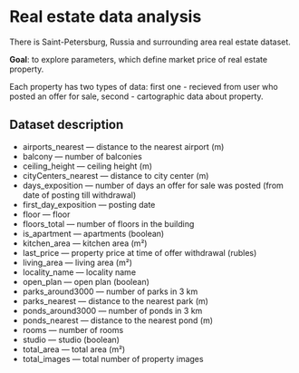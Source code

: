 # Real estate data analysis
There is Saint-Petersburg, Russia and surrounding area real estate dataset.

**Goal**: to explore parameters, which define market price of real estate property.

Each property has two types of data: first one - recieved from user who posted an offer for sale, second - cartographic data about property.

## Dataset description
   - airports_nearest — distance to the nearest airport (m)
   - balcony — number of balconies
   - ceiling_height — ceiling height (m)
   - cityCenters_nearest — distance to city center (m)
   - days_exposition — number of days an offer for sale was posted (from date of posting till withdrawal)
   - first_day_exposition — posting date
   - floor — floor
   - floors_total — number of floors in the building
   - is_apartment — apartments (boolean)
   - kitchen_area — kitchen area (m²)
   - last_price — property price at time of offer withdrawal (rubles)
   - living_area — living area (m²)
   - locality_name — locality name
   - open_plan — open plan (boolean)
   - parks_around3000 — number of parks in 3 km
   - parks_nearest — distance to the nearest park (m)
   - ponds_around3000 — number of ponds in 3 km
   - ponds_nearest — distance to the nearest pond (m)
   - rooms — number of rooms
   - studio — studio (boolean)
   - total_area — total area (m²)
   - total_images — total number of property images
